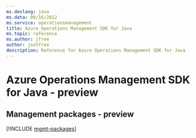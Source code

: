 ```yaml
---
ms.devlang: java
ms.data: 09/16/2022
ms.service: operationsmanagement
title: Azure Operations Management SDK for Java
ms.topic: reference
ms.author: jfree
author: joshfree
description: Reference for Azure Operations Management SDK for Java
---
```

# Azure Operations Management SDK for Java - preview

## Management packages - preview
[!INCLUDE [mgmt-packages](operations-management-mgmt-index.md)]